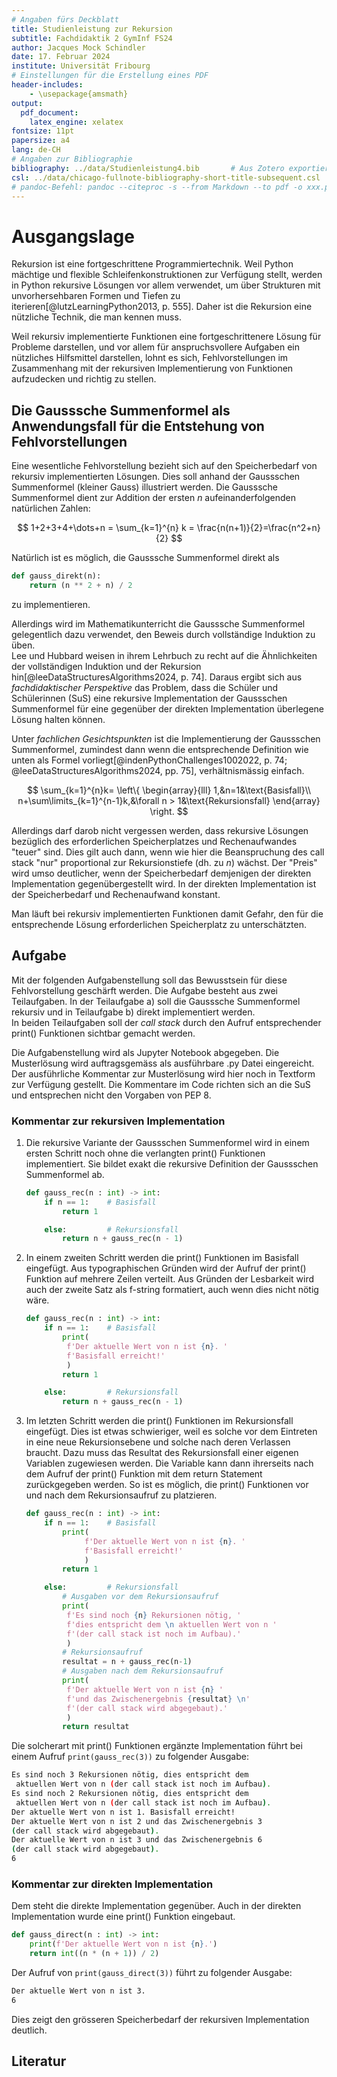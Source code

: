 ```yaml
---
# Angaben fürs Deckblatt
title: Studienleistung zur Rekursion
subtitle: Fachdidaktik 2 GymInf FS24
author: Jacques Mock Schindler
date: 17. Februar 2024
institute: Universität Fribourg
# Einstellungen für die Erstellung eines PDF
header-includes:
    - \usepackage{amsmath}
output:
  pdf_document:
    latex_engine: xelatex
fontsize: 11pt
papersize: a4
lang: de-CH
# Angaben zur Bibliographie
bibliography: ../data/Studienleistung4.bib       # Aus Zotero exportiertes Datenbankfile
csl: ../data/chicago-fullnote-bibliography-short-title-subsequent.csl       # Darstellung der bibliographischen Angaben
# pandoc-Befehl: pandoc --citeproc -s --from Markdown --to pdf -o xxx.pdf input.md
---
```


# Ausgangslage

Rekursion ist eine fortgeschrittene Programmiertechnik. Weil Python 
mächtige und flexible Schleifenkonstruktionen zur Verfügung stellt,
werden in Python rekursive Lösungen vor allem verwendet, um über
Strukturen mit unvorhersehbaren Formen und Tiefen zu
iterieren[@lutzLearningPython2013, p. 555]. Daher ist die Rekursion eine
nützliche Technik, die man kennen muss.

Weil rekursiv implementierte Funktionen eine fortgeschrittenere Lösung
für Probleme darstellen, und vor allem für anspruchsvollere Aufgaben ein
nützliches Hilfsmittel darstellen, lohnt es sich, Fehlvorstellungen im
Zusammenhang mit der rekursiven Implementierung von Funktionen
aufzudecken und richtig zu stellen.  

## Die Gausssche Summenformel als Anwendungsfall für die Entstehung von Fehlvorstellungen

Eine wesentliche Fehlvorstellung bezieht sich auf den Speicherbedarf von
rekursiv implementierten Lösungen. Dies soll anhand der Gaussschen
Summenformel (kleiner Gauss) illustriert werden. Die Gausssche
Summenformel dient zur Addition der ersten $n$ aufeinanderfolgenden
natürlichen Zahlen: 

$$
1+2+3+4+\dots+n = \sum_{k=1}^{n} k = \frac{n(n+1)}{2}=\frac{n^2+n}{2}
$$

Natürlich ist es möglich, die Gausssche Summenformel direkt als

```Python
def gauss_direkt(n):
    return (n ** 2 + n) / 2
```

zu implementieren.  

Allerdings wird im Mathematikunterricht die Gausssche Summenformel
gelegentlich dazu verwendet, den Beweis durch vollständige Induktion zu
üben.  
Lee und Hubbard weisen in ihrem Lehrbuch zu recht auf die Ähnlichkeiten
der vollständigen Induktion und der Rekursion
hin[@leeDataStructuresAlgorithms2024, p. 74]. Daraus ergibt sich aus
*fachdidaktischer Perspektive* das Problem, dass die Schüler und
Schülerinnen (SuS) eine rekursive Implementation der Gaussschen
Summenformel für eine gegenüber der direkten Implementation überlegene
Lösung halten können.

Unter *fachlichen Gesichtspunkten* ist die Implementierung der
Gaussschen Summenformel, zumindest dann wenn die entsprechende
Definition wie unten als Formel vorliegt[@indenPythonChallenges1002022,
p. 74; @leeDataStructuresAlgorithms2024, pp. 75], 
verhältnismässig einfach.

$$
\sum_{k=1}^{n}k=
\left\{
    \begin{array}{lll}
        1,&n=1&\text{Basisfall}\\
        n+\sum\limits_{k=1}^{n-1}k,&\forall n > 1&\text{Rekursionsfall}
    \end{array}
\right.
$$

Allerdings darf darob nicht vergessen werden, dass rekursive Lösungen
bezüglich des erforderlichen Speicherplatzes und Rechenaufwandes "teuer"
sind. Dies gilt auch dann, wenn wie hier die Beanspruchung des call
stack "nur" proportional zur Rekursionstiefe (dh. zu $n$) wächst. Der
"Preis" wird umso deutlicher, wenn der Speicherbedarf demjenigen der
direkten Implementation gegenübergestellt wird. In der direkten
Implementation ist der Speicherbedarf und Rechenaufwand konstant.

Man läuft bei rekursiv implementierten Funktionen damit Gefahr, den für
die entsprechende Lösung erforderlichen Speicherplatz zu unterschätzten.


## Aufgabe

Mit der folgenden Aufgabenstellung soll das Bewusstsein für diese
Fehlvorstellung geschärft werden. Die Aufgabe besteht
aus zwei Teilaufgaben. In der Teilaufgabe a) soll die Gausssche
Summenformel rekursiv und in Teilaufgabe b) direkt implementiert werden.  
In beiden Teilaufgaben soll der *call stack* durch den Aufruf
entsprechender print() Funktionen sichtbar gemacht werden.

Die Aufgabenstellung wird als Jupyter Notebook abgegeben. Die
Musterlösung wird auftragsgemäss als ausführbare .py Datei eingereicht.
Der ausführliche Kommentar zur Musterlösung wird hier noch in Textform
zur Verfügung gestellt. Die Kommentare im Code richten sich an die SuS
und entsprechen nicht den Vorgaben von PEP 8.

### Kommentar zur rekursiven Implementation

1. Die rekursive Variante der Gaussschen Summenformel wird in
   einem ersten Schritt noch ohne die verlangten print() Funktionen
   implementiert. Sie bildet exakt die rekursive Definition der
   Gaussschen Summenformel ab.

   ```Python
   def gauss_rec(n : int) -> int:
       if n == 1:    # Basisfall
           return 1 

       else:         # Rekursionsfall
           return n + gauss_rec(n - 1) 
   ```

2. In einem zweiten Schritt werden die print() Funktionen im Basisfall
   eingefügt. Aus typographischen Gründen wird der Aufruf der print()
   Funktion auf mehrere Zeilen verteilt. Aus Gründen der Lesbarkeit wird
   auch der zweite Satz als f-string formatiert, auch wenn dies nicht
   nötig wäre.

   ```Python
   def gauss_rec(n : int) -> int:
       if n == 1:    # Basisfall
           print(
            f'Der aktuelle Wert von n ist {n}. '
            f'Basisfall erreicht!'
            )           
           return 1 

       else:         # Rekursionsfall
           return n + gauss_rec(n - 1) 
   ```

3. Im letzten Schritt werden die print() Funktionen im Rekursionsfall
   eingefügt. Dies ist etwas schwieriger, weil es solche vor dem
   Eintreten in eine neue Rekursionsebene und solche nach deren
   Verlassen braucht. Dazu muss das Resultat des Rekursionsfall einer
   eigenen Variablen zugewiesen werden. Die Variable kann dann
   ihrerseits nach dem Aufruf der print() Funktion mit dem return
   Statement zurückgegeben werden. So ist es möglich, die print()
   Funktionen vor und nach dem Rekursionsaufruf zu platzieren.

   ```Python
   def gauss_rec(n : int) -> int:
       if n == 1:    # Basisfall
           print(
                f'Der aktuelle Wert von n ist {n}. '
                f'Basisfall erreicht!'
                )
           return 1 

       else:         # Rekursionsfall
           # Ausgaben vor dem Rekursionsaufruf
           print(
            f'Es sind noch {n} Rekursionen nötig, '
            f'dies entspricht dem \n aktuellen Wert von n '
            f'(der call stack ist noch im Aufbau).'
            )
           # Rekursionsaufruf
           resultat = n + gauss_rec(n-1)
           # Ausgaben nach dem Rekursionsaufruf
           print(
            f'Der aktuelle Wert von n ist {n} '
            f'und das Zwischenergebnis {resultat} \n'
            f'(der call stack wird abgegebaut).'
            )
           return resultat
    ```

Die solcherart mit print() Funktionen ergänzte Implementation führt bei
einem Aufruf `print(gauss_rec(3))` zu folgender Ausgabe:

```bash
Es sind noch 3 Rekursionen nötig, dies entspricht dem 
 aktuellen Wert von n (der call stack ist noch im Aufbau).
Es sind noch 2 Rekursionen nötig, dies entspricht dem 
 aktuellen Wert von n (der call stack ist noch im Aufbau).
Der aktuelle Wert von n ist 1. Basisfall erreicht!
Der aktuelle Wert von n ist 2 und das Zwischenergebnis 3 
(der call stack wird abgegebaut).
Der aktuelle Wert von n ist 3 und das Zwischenergebnis 6 
(der call stack wird abgegebaut).
6
```

### Kommentar zur direkten Implementation

Dem steht die direkte Implementation gegenüber. Auch in der direkten
Implementation wurde eine print() Funktion eingebaut.

```Python
def gauss_direct(n : int) -> int:
    print(f'Der aktuelle Wert von n ist {n}.')
    return int((n * (n + 1)) / 2)
```

Der Aufruf von `print(gauss_direct(3))` führt zu folgender Ausgabe:

```bash
Der aktuelle Wert von n ist 3.
6
```

Dies zeigt den grösseren Speicherbedarf der rekursiven Implementation
deutlich. 


## Literatur

